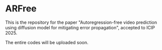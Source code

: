 # ARFree

This is the repository for the paper "Autoregression-free video prediction using diffusion model for mitigating error propagation", accepted to ICIP 2025.

The entire codes will be uploaded soon.
